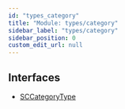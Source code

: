 ```yaml
---
id: "types_category"
title: "Module: types/category"
sidebar_label: "types/category"
sidebar_position: 0
custom_edit_url: null
---
```


## Interfaces

- [SCCategoryType](../interfaces/types_category.SCCategoryType)

